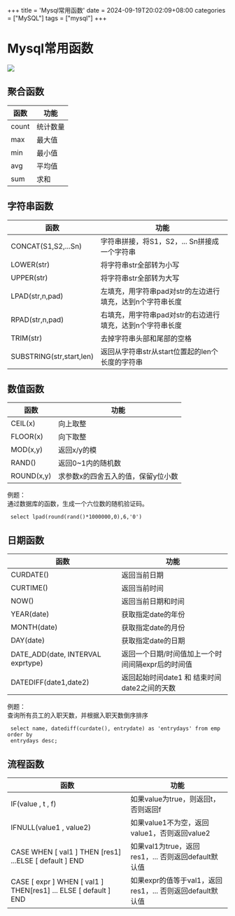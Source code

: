 +++
title = 'Mysql常用函数'
date = 2024-09-19T20:02:09+08:00
categories = ["MySQL"]
tags = ["mysql"]
+++
# Mysql常用函数

<img src="https://i.postimg.cc/cJQ332yQ/screenshot-12.png" /><br>

## **聚合函数**
| 函数                            |                                   功能 |
| ------                          |                                  ------|
|count                            |统计数量                                |
|max                              |最大值                                  |
|min                              |最小值                                  |
|avg                              |平均值                                  |
|sum                              | 求和                                   |


## **字符串函数**

| 函数                   | 功能                                                      |
| ------------------------ | -------------------------- |
| CONCAT(S1,S2,...Sn)      | 字符串拼接，将S1，S2，... Sn拼接成一个字符串              |
| LOWER(str)               | 将字符串str全部转为小写                                   |
| UPPER(str)               | 将字符串str全部转为大写                                   |
| LPAD(str,n,pad)          | 左填充，用字符串pad对str的左边进行填充，达到n个字符串长度 |
| RPAD(str,n,pad)          | 右填充，用字符串pad对str的右边进行填充，达到n个字符串长度 |
| TRIM(str)                | 去掉字符串头部和尾部的空格                                |
| SUBSTRING(str,start,len) | 返回从字符串str从start位置起的len个长度的字符串           |



## **数值函数**

| 函数                            |                                   功能 |
| ------                          |                                  ------|
| CEIL(x)                         |向上取整                                |
| FLOOR(x)                        |向下取整                                |
| MOD(x,y)                        |返回x/y的模                             |
| RAND()                          |返回0~1内的随机数                       |
|ROUND(x,y)                       |求参数x的四舍五入的值，保留y位小数       |

例题：<br>
通过数据库的函数，生成一个六位数的随机验证码。

``` mysql
 select lpad(round(rand()*1000000,0),6,'0')
```


## **日期函数**
| 函数                            |                                   功能 |
| ------                          |                                  ------|
|CURDATE()                        |返回当前日期                            |
|CURTIME()                        |返回当前时间                            |
|NOW()                            |返回当前日期和时间                      |
|YEAR(date)                       |获取指定date的年份                      |
|MONTH(date)                      |获取指定date的月份                      |
|DAY(date)                        |获取指定date的日期                      |
|DATE_ADD(date, INTERVAL exprtype)|返回一个日期/时间值加上一个时间间隔expr后的时间值|
|DATEDIFF(date1,date2)            |返回起始时间date1 和 结束时间date2之间的天数|

例题：<br>
查询所有员工的入职天数，并根据入职天数倒序排序

``` mysql
 select name, datediff(curdate(), entrydate) as 'entrydays' from emp order by
 entrydays desc;
```

## **流程函数**

| 函数                            |                                   功能 |
| ------                          |                                  ------|
|IF(value , t , f)                |如果value为true，则返回t，否则返回f      |
|IFNULL(value1 , value2)          |如果value1不为空，返回value1，否则返回value2|
|CASE WHEN [ val1 ] THEN [res1] ...ELSE [ default ] END| 如果val1为true，返回res1，... 否则返回default默认值|
|CASE [ expr ] WHEN [ val1 ] THEN[res1] ... ELSE [ default ] END|如果expr的值等于val1，返回res1，... 否则返回default默认值|
